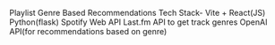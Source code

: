 Playlist Genre Based Recommendations
Tech Stack-
Vite + React(JS)
Python(flask)
Spotify Web API
Last.fm API to get track genres
OpenAI API(for recommendations based on genre)